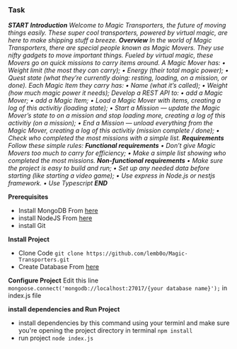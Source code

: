 
### Task
***START**
**Introduction**
Welcome to Magic Transporters, the future of moving things easily. These super cool
transporters, powered by virtual magic, are here to make shipping stuff a breeze.
**Overview**
In the world of Magic Transporters, there are special people known as Magic
Movers. They use nifty gadgets to move important things. Fueled by virtual magic,
these Movers go on quick missions to carry items around.
A Magic Mover has:
• Weight limit (the most they can carry);
• Energy (their total magic power);
• Quest state (what they’re currently doing: resting, loading, on a mission, or
done).
Each Magic Item they carry has:
• Name (what it’s called);
• Weight (how much magic power it needs);
Develop a REST API to:
• add a Magic Mover;
• add a Magic Item;
• Load a Magic Mover with items, creating a log of this activitiy (loading state);
• Start a Mission — update the Magic Mover’s state to on a mission and stop
loading more, creating a log of this activitiy (on a mission);
• End a Mission — unload everything from the Magic Mover, creating a log of
this activitiy (mission complete / done);
• Check who completed the most missions with a simple list.
**Requirements**
Follow these simple rules:
**Functional requirements**
• Don’t give Magic Movers too much to carry for efficiency;
• Make a simple list showing who completed the most missions.
**Non-functional requirements**
• Make sure the project is easy to build and run;
• Set up any needed data before starting (like starting a video game);
• Use express in Node.js or nestjs framework.
• Use Typescript
**END***

**Prerequisites**

 - Install MongoDB From [here](https://www.mongodb.com/docs/manual/installation/) 
 - install NodeJS From [here](https://nodejs.org/en/download)
 - install Git
 
 **Install Project** 
 
 - Clone Code `git clone https://github.com/lemb0o/Magic-Transporters.git`
 - Create Database From [here](https://www.mongodb.com/basics/create-database)

**Configure Project**
Edit this line `mongoose.connect('mongodb://localhost:27017/{your database name}');` in index.js file

**install dependencies and Run Project**

 - install dependencies by this command using your terminl and make sure you're opening the project directory in terminal `npm install` 
 - run project `node index.js`

